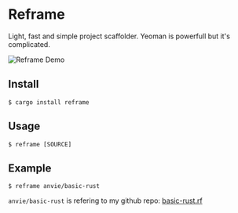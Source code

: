 Reframe
==========

Light, fast and simple project scaffolder. Yeoman is powerfull but it's complicated.

![Reframe Demo](/anvie/reframe/raw/master/img/reframe.gif?raw=true)

Install
----------

    $ cargo install reframe

Usage
--------

    $ reframe [SOURCE]

Example
---------

    $ reframe anvie/basic-rust

`anvie/basic-rust` is refering to my github repo: [basic-rust.rf](https://github.com/anvie/basic-rust.rf)
